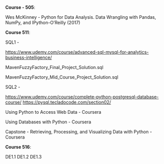 
**Course - 505**:

Wes McKinney - Python for Data Analysis. Data Wrangling with Pandas, NumPy, and IPython-O’Reilly (2017)

**Course 511**:

SQL1 - 

https://www.udemy.com/course/advanced-sql-mysql-for-analytics-business-intelligence/

MavenFuzzyFactory_Final_Project_Solution.sql

MavenFuzzyFactory_Mid_Course_Project_Solution.sql

SQL2 - 

https://www.udemy.com/course/complete-python-postgresql-database-course/
https://pysql.tecladocode.com/section02/

Using Python to Access Web Data - Coursera

Using Databases with Python - Coursera

Capstone - Retrieving, Processing, and Visualizing Data with Python - Coursera

**Course 516**:

DE1.1
DE1.2
DE1.3
